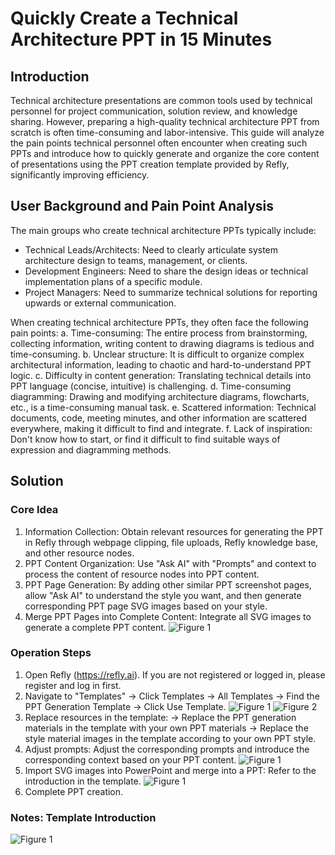 # Quickly Create a Technical Architecture PPT in 15 Minutes

## Introduction

Technical architecture presentations are common tools used by technical personnel for project communication, solution review, and knowledge sharing. However, preparing a high-quality technical architecture PPT from scratch is often time-consuming and labor-intensive. This guide will analyze the pain points technical personnel often encounter when creating such PPTs and introduce how to quickly generate and organize the core content of presentations using the PPT creation template provided by Refly, significantly improving efficiency.

## User Background and Pain Point Analysis

The main groups who create technical architecture PPTs typically include:
*   Technical Leads/Architects: Need to clearly articulate system architecture design to teams, management, or clients.
*   Development Engineers: Need to share the design ideas or technical implementation plans of a specific module.
*   Project Managers: Need to summarize technical solutions for reporting upwards or external communication.

When creating technical architecture PPTs, they often face the following pain points:
a. Time-consuming: The entire process from brainstorming, collecting information, writing content to drawing diagrams is tedious and time-consuming.
b. Unclear structure: It is difficult to organize complex architectural information, leading to chaotic and hard-to-understand PPT logic.
c. Difficulty in content generation: Translating technical details into PPT language (concise, intuitive) is challenging.
d. Time-consuming diagramming: Drawing and modifying architecture diagrams, flowcharts, etc., is a time-consuming manual task.
e. Scattered information: Technical documents, code, meeting minutes, and other information are scattered everywhere, making it difficult to find and integrate.
f. Lack of inspiration: Don't know how to start, or find it difficult to find suitable ways of expression and diagramming methods.

## Solution

### Core Idea

1.  Information Collection: Obtain relevant resources for generating the PPT in Refly through webpage clipping, file uploads, Refly knowledge base, and other resource nodes.
2.  PPT Content Organization: Use "Ask AI" with "Prompts" and context to process the content of resource nodes into PPT content.
3.  PPT Page Generation: By adding other similar PPT screenshot pages, allow "Ask AI" to understand the style you want, and then generate corresponding PPT page SVG images based on your style.
4.  Merge PPT Pages into Complete Content: Integrate all SVG images to generate a complete PPT content.
![Figure 1](/images/2025-04-27-11-20-24.png)

### Operation Steps

1.  Open Refly (https://refly.ai). If you are not registered or logged in, please register and log in first.
2.  Navigate to "Templates" -> Click Templates -> All Templates -> Find the PPT Generation Template -> Click Use Template.
![Figure 1](/images/2025-04-27-11-20-35.png)
![Figure 2](/images/2025-04-27-11-20-44.png)
3.  Replace resources in the template: -> Replace the PPT generation materials in the template with your own PPT materials -> Replace the style material images in the template according to your own PPT style.
4.  Adjust prompts: Adjust the corresponding prompts and introduce the corresponding context based on your PPT content.
![Figure 1](/images/2025-04-27-11-20-54.png)
5.  Import SVG images into PowerPoint and merge into a PPT: Refer to the introduction in the template.
![Figure 1](/images/2025-04-27-11-21-07.png)
6.  Complete PPT creation.

### Notes: Template Introduction
![Figure 1](/images/2025-04-27-11-21-24.png)